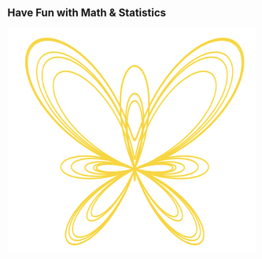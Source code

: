 ## Have Fun with Math & Statistics


<img src="https://github.com/lady-h-world/My_Garden/blob/main/images/Secret_Guest_images/single_butterfly.png" width="641" height="458" />

